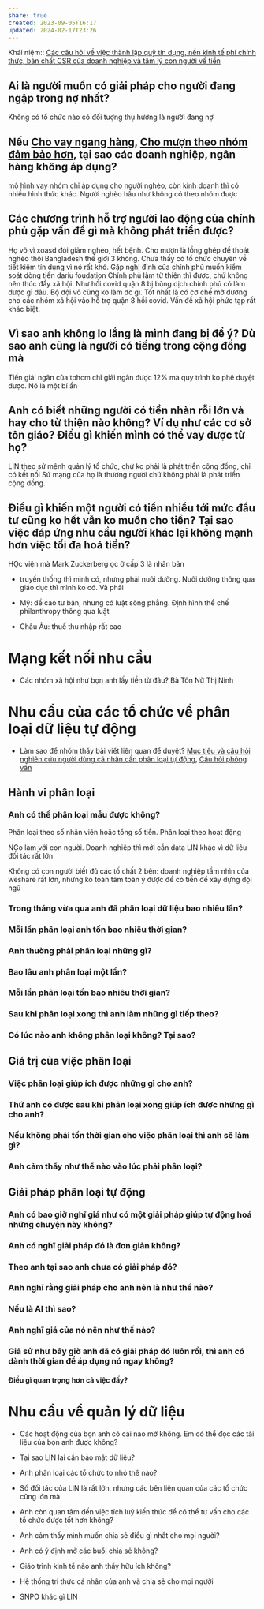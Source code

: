 ```yaml
---
share: true
created: 2023-09-05T16:17
updated: 2024-02-17T23:26
---
```


Khái niệm:: 
[Các câu hỏi về việc thành lập quỹ tín dụng, nền kinh tế phi chính thức, bản chất CSR của doanh nghiệp và tâm lý con người về tiền](../../%F0%9F%93%90%20D%E1%BB%B1%20%C3%A1n/Tr%E1%BA%A5n%20K%E1%BB%B3/4%20Th%C3%A0nh%20ph%E1%BA%A9m/K%E1%BA%BF%20ho%E1%BA%A1ch/K%E1%BA%BF%20ho%E1%BA%A1ch%20gi%C3%BAp%20%C4%91%E1%BB%A1%20ng%C6%B0%E1%BB%9Di%20%C4%91ang%20ki%E1%BB%87t%20qu%E1%BB%87%20v%C3%AC%20n%E1%BB%A3/C%C3%A1c%20c%C3%A2u%20h%E1%BB%8Fi%20v%E1%BB%81%20vi%E1%BB%87c%20th%C3%A0nh%20l%E1%BA%ADp%20qu%E1%BB%B9%20t%C3%ADn%20d%E1%BB%A5ng,%20n%E1%BB%81n%20kinh%20t%E1%BA%BF%20phi%20ch%C3%ADnh%20th%E1%BB%A9c,%20b%E1%BA%A3n%20ch%E1%BA%A5t%20CSR%20c%E1%BB%A7a%20doanh%20nghi%E1%BB%87p%20v%C3%A0%20t%C3%A2m%20l%C3%BD%20con%20ng%C6%B0%E1%BB%9Di%20v%E1%BB%81%20ti%E1%BB%81n.md)

## Ai là người muốn có giải pháp cho người đang ngập trong nợ nhất?
Không có tổ chức nào có đối tượng thụ hưởng là người đang nợ
## Nếu [Cho vay ngang hàng](../Kinh%20t%E1%BA%BF%20h%E1%BB%8Dc%20v%C3%A0%20ch%E1%BB%A7%20ngh%C4%A9a%20t%C3%A2n%20t%E1%BB%B1%20do.%20T%C3%A2m%20l%C3%BD%20h%E1%BB%8Dc%20qu%E1%BA%A3n%20l%C3%BD%20v%C3%A0%20lao%20%C4%91%E1%BB%99ng/Kinh%20t%E1%BA%BF%20h%E1%BB%8Dc,%20ch%E1%BB%A7%20ngh%C4%A9a%20t%C3%A2n%20t%E1%BB%B1%20do/C%C3%A1c%20lo%E1%BA%A1i%20h%C3%ACnh%20kinh%20t%E1%BA%BF%20m%E1%BB%9Bi/N%E1%BB%81n%20kinh%20t%E1%BA%BF%20s%E1%BB%91/Cho%20vay%20ngang%20h%C3%A0ng.md), [Cho mượn theo nhóm đảm bảo hơn](../Kinh%20t%E1%BA%BF%20h%E1%BB%8Dc%20v%C3%A0%20ch%E1%BB%A7%20ngh%C4%A9a%20t%C3%A2n%20t%E1%BB%B1%20do.%20T%C3%A2m%20l%C3%BD%20h%E1%BB%8Dc%20qu%E1%BA%A3n%20l%C3%BD%20v%C3%A0%20lao%20%C4%91%E1%BB%99ng/Kinh%20t%E1%BA%BF%20h%E1%BB%8Dc,%20ch%E1%BB%A7%20ngh%C4%A9a%20t%C3%A2n%20t%E1%BB%B1%20do/C%C3%A1c%20lo%E1%BA%A1i%20h%C3%ACnh%20kinh%20t%E1%BA%BF%20m%E1%BB%9Bi/N%E1%BB%81n%20kinh%20t%E1%BA%BF%20s%E1%BB%91/Cho%20m%C6%B0%E1%BB%A3n%20theo%20nh%C3%B3m%20%C4%91%E1%BA%A3m%20b%E1%BA%A3o%20h%C6%A1n.md), tại sao các doanh nghiệp, ngân hàng không áp dụng?
mô hình vay nhóm chỉ áp dụng cho người nghèo, còn kinh doanh thì có nhiều hình thức khác. Người nghèo hầu như không có theo nhóm được
## Các chương trình hỗ trợ người lao động của chính phủ gặp vấn đề gì mà không phát triển được?
Họ vô vì xoasd đói giảm nghèo, hết bệnh. Cho mượn là lồng ghép để thoát nghèo thôi
Bangladesh thế giới 3 không. Chưa thấy có tổ chức chuyên về tiết kiệm tín dụng vì nó rất khó. Gặp nghị định của chính phủ muốn kiểm soát dòng tiền
dariu foudation
Chính phủ làm từ thiện thì được, chứ không nên thúc đẩy xã hội. Như hồi covid quận 8 bị bùng dịch chính phủ có làm được gì đâu. Bộ đội vô cũng ko làm đc gì. Tốt nhất là có cơ chế mở đường cho các nhóm xã hội vào hỗ trợ
quận 8 hồi covid. Vấn đề xã hội phức tạp rất khác biệt. 

## Vì sao anh không lo lắng là mình đang bị để ý? Dù sao anh cũng là người có tiếng trong cộng đồng mà
Tiền giải ngân của tphcm chỉ giải ngân được 12% mà quy trình ko phê duyệt được. Nó là một bí ẩn
## Anh có biết những người có tiền nhàn rỗi lớn và hay cho từ thiện nào không? Ví dụ như các cơ sở tôn giáo? Điều gì khiến mình có thể vay được từ họ?
LIN theo sứ mệnh quản lý tổ chức, chứ ko phải là phát triển cộng đồng, chỉ có kết nối
Sứ mạng của họ là thương người chứ không phải là phát triển cộng đồng. 
## Điều gì khiến một người có tiền nhiều tới mức đầu tư cũng ko hết vẫn ko muốn cho tiền? Tại sao việc đáp ứng nhu cầu người khác lại không mạnh hơn việc tối đa hoá tiền? 
HỌc viện mà Mark Zuckerberg ọc ở cấp 3 là nhân bản
- truyền thống thì mình có, nhưng phải nuôi dưỡng. Nuôi dưỡng thông qua giáo dục thì mình ko có. Và phải

- Mỹ: đề cao tư bản, nhưng có luật sòng phẳng. Định hình thể chế philanthropy thông qua luật
- Châu Âu: thuế thu nhập rất cao
# Mạng kết nối nhu cầu
- Các nhóm xã hội như bọn anh lấy tiền từ đâu? Bà Tôn Nữ Thị Ninh
# Nhu cầu của các tổ chức về phân loại dữ liệu tự động
- Làm sao để nhóm thấy bài viết liên quan để duyệt? 
[Mục tiêu và câu hỏi nghiên cứu người dùng cá nhân cần phân loại tự động](../../%F0%9F%93%90%20D%E1%BB%B1%20%C3%A1n/Tr%E1%BA%A5n%20K%E1%BB%B3/4%20Th%C3%A0nh%20ph%E1%BA%A9m/Ng%C6%B0%E1%BB%9Di%20d%C3%B9ng/Ng%C6%B0%E1%BB%9Di%20d%C3%B9ng%20c%C3%A1%20nh%C3%A2n/Nhu%20c%E1%BA%A7u%20ph%C3%A2n%20lo%E1%BA%A1i%20t%E1%BB%B1%20%C4%91%E1%BB%99ng/M%E1%BB%A5c%20ti%C3%AAu%20v%C3%A0%20c%C3%A2u%20h%E1%BB%8Fi%20nghi%C3%AAn%20c%E1%BB%A9u%20ng%C6%B0%E1%BB%9Di%20d%C3%B9ng%20c%C3%A1%20nh%C3%A2n%20c%E1%BA%A7n%20ph%C3%A2n%20lo%E1%BA%A1i%20t%E1%BB%B1%20%C4%91%E1%BB%99ng.md), [Câu hỏi phỏng vấn](%F0%9F%93%90%20D%E1%BB%B1%20%C3%A1n/Tr%E1%BA%A5n%20K%E1%BB%B3/4%20Th%C3%A0nh%20ph%E1%BA%A9m/Ng%C6%B0%E1%BB%9Di%20d%C3%B9ng/T%E1%BB%95%20ch%E1%BB%A9c%20nh%E1%BB%8F%20ho%E1%BA%B7c%20ng%C6%B0%E1%BB%9Di%20c%E1%BA%A7n%20k%E1%BB%B7%20lu%E1%BA%ADt%20t%C3%A0i%20ch%C3%ADnh/Nhu%20c%E1%BA%A7u%20ph%C3%A2n%20lo%E1%BA%A1i%20t%E1%BB%B1%20%C4%91%E1%BB%99ng/C%C3%A2u%20h%E1%BB%8Fi%20ph%E1%BB%8Fng%20v%E1%BA%A5n.md)
## Hành vi phân loại
### Anh có thể phân loại mẫu được không?
Phân loại theo số nhân viên hoặc tổng số tiền.
Phân loại theo hoạt động 

NGo làm với con người. Doanh nghiệp thì mới cần data
LIN khác vì dữ liệu đối tác rất lớn

Không có con người biết đủ các tố chất 2 bên: doanh nghiệp
tầm nhìn của weshare rất lớn, nhưng ko toàn tâm toàn ý được để có tiền để xây dựng đội ngũ

### Trong tháng vừa qua anh đã phân loại dữ liệu bao nhiêu lần?
### Mỗi lần phân loại anh tốn bao nhiêu thời gian?
### Anh thường phải phân loại những gì?
### Bao lâu anh phân loại một lần?
### Mỗi lần phân loại tốn bao nhiêu thời gian?
### Sau khi phân loại xong thì anh làm những gì tiếp theo?
### Có lúc nào anh không phân loại không? Tại sao?
## Giá trị của việc phân loại
### Việc phân loại giúp ích được những gì cho anh?
### Thứ anh có được sau khi phân loại xong giúp ích được những gì cho anh?
### Nếu không phải tốn thời gian cho việc phân loại thì anh sẽ làm gì?
### Anh cảm thấy như thế nào vào lúc phải phân loại?

## Giải pháp phân loại tự động
### Anh có bao giờ nghĩ giá như có một giải pháp giúp tự động hoá những chuyện này không?
### Anh có nghĩ giải pháp đó là đơn giản không?
### Theo anh tại sao anh chưa có giải pháp đó?
### Anh nghĩ rằng giải pháp cho anh nên là như thế nào?
### Nếu là AI thì sao?
### Anh nghĩ giá của nó nên như thế nào?
### Giả sử như bây giờ anh đã có giải pháp đó luôn rồi, thì anh có dành thời gian để áp dụng nó ngay không?
#### Điều gì quan trọng hơn cả việc đấy?

# Nhu cầu về quản lý dữ liệu
- Các hoạt động của bọn anh có cái nào mở không. Em có thể đọc các tài liệu của bọn anh được không?
- Tại sao LIN lại cần bảo mật dữ liệu? 
- Anh phân loại các tổ chức to nhỏ thế nào? 
- Số đối tác của LIN là rất lớn, nhưng các bên liên quan của các tổ chức cũng lớn mà

- Anh còn quan tâm đến việc tích luỹ kiến thức để có thể tư vấn cho các tổ chức được tốt hơn không?

- Anh cảm thấy mình muốn chia sẻ điều gì nhất cho mọi người? 
- Anh có ý định mở các buổi chia sẻ không?
- Giáo trình kinh tế nào anh thấy hữu ích không?
- Hệ thống tri thức cá nhân của anh và chia sẻ cho mọi người

- SNPO khác gì LIN